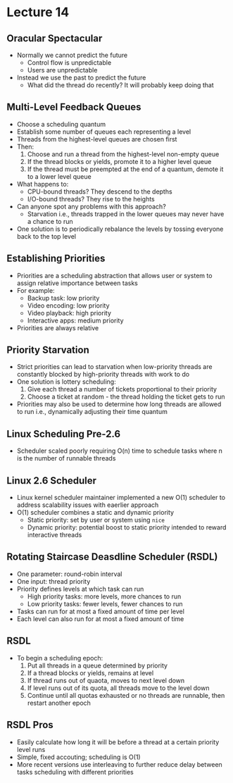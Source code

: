 # Lecture 14

## Oracular Spectacular

- Normally we cannot predict the future
    * Control flow is unpredictable
    * Users are unpredictable
- Instead we use the past to predict the future
    * What did the thread do recently? It will probably keep doing that

## Multi-Level Feedback Queues

- Choose a scheduling quantum
- Establish some number of queues each representing a level
- Threads from the highest-level queues are chosen first
- Then:
    1. Choose and run a thread from the highest-level non-empty queue
    2. If the thread blocks or yields, promote it to a higher level queue
    3. If the thread must be preempted at the end of a quantum, demote it to a lower level queue
- What happens to:
    * CPU-bound threads? They descend to the depths
    * I/O-bound threads? They rise to the heights
- Can anyone spot any problems with this approach?
    * Starvation i.e., threads trapped in the lower queues may never have a chance to run
- One solution is to periodically rebalance the levels by tossing everyone back to the top level

## Establishing Priorities

- Priorities are a scheduling abstraction that allows user or system to assign relative importance between tasks
- For example:
    * Backup task: low priority
    * Video encoding: low priority
    * Video playback: high priority
    * Interactive apps: medium priority
- Priorities are always relative

## Priority Starvation

- Strict priorities can lead to starvation when low-priority threads are constantly blocked by high-priority threads with work to do
- One solution is lottery scheduling:
    1. Give each thread a number of tickets proportional to their priority
    2. Choose a ticket at random - the thread holding the ticket gets to run
- Priorities may also be used to determine how long threads are allowed to run i.e., dynamically adjusting their time quantum

## Linux Scheduling Pre-2.6

- Scheduler scaled poorly requiring O(n) time to schedule tasks where n is the number of runnable threads

## Linux 2.6 Scheduler

- Linux kernel scheduler maintainer implemented a new O(1) scheduler to address scalability issues with eaerlier approach
- O(1) scheduler combines a static and dynamic priority
    * Static priority: set by user or system using `nice`
    * Dynamic priority: potential boost to static priority intended to reward interactive threads

## Rotating Staircase Deasdline Scheduler (RSDL)

- One parameter: round-robin interval
- One input: thread priority
- Priority defines levels at which task can run
    * High priority tasks: more levels, more chances to run
    * Low priority tasks: fewer levels, fewer chances to run
- Tasks can run for at most a fixed amount of time per level
- Each level can also run for at most a fixed amount of time

## RSDL

- To begin a scheduling epoch:
    1. Put all threads in a queue determined by priority
    2. If a thread blocks or yields, remains at level
    3. If thread runs out of quaota, moves to next level down
    4. If level runs out of its quota, all threads move to the level down
    5. Continue until all quotas exhausted or no threads are runnable, then restart another epoch

## RSDL Pros

- Easily calculate how long it will be before a thread at a certain priority level runs
- Simple, fixed accouting; scheduling is O(1)
- More recent versions use interleaving to further reduce delay between tasks scheduling with different priorities